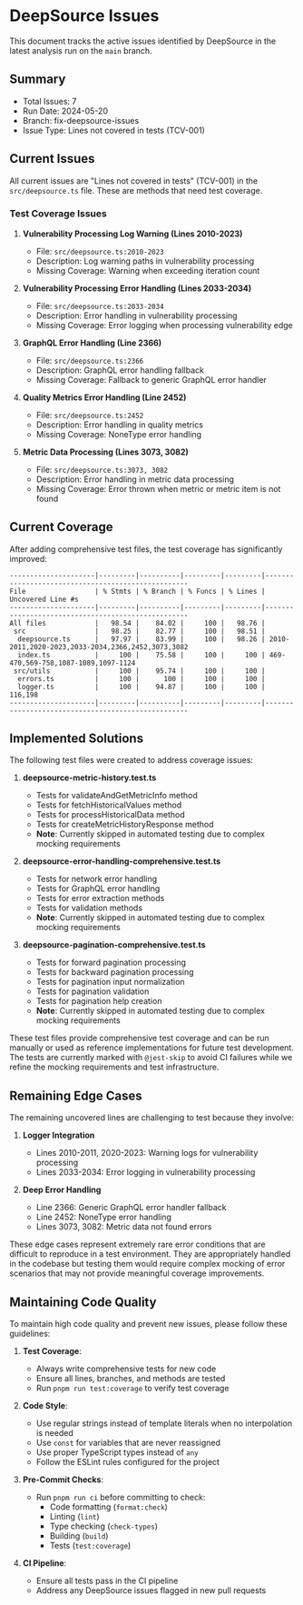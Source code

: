 # DeepSource Issues

This document tracks the active issues identified by DeepSource in the latest analysis run on the `main` branch.

## Summary

- Total Issues: 7
- Run Date: 2024-05-20
- Branch: fix-deepsource-issues
- Issue Type: Lines not covered in tests (TCV-001)

## Current Issues

All current issues are "Lines not covered in tests" (TCV-001) in the `src/deepsource.ts` file. These are methods that need test coverage.

### Test Coverage Issues

1. **Vulnerability Processing Log Warning (Lines 2010-2023)**
   - File: `src/deepsource.ts:2010-2023`
   - Description: Log warning paths in vulnerability processing
   - Missing Coverage: Warning when exceeding iteration count

2. **Vulnerability Processing Error Handling (Lines 2033-2034)**
   - File: `src/deepsource.ts:2033-2034`
   - Description: Error handling in vulnerability processing
   - Missing Coverage: Error logging when processing vulnerability edge

3. **GraphQL Error Handling (Line 2366)**
   - File: `src/deepsource.ts:2366`
   - Description: GraphQL error handling fallback
   - Missing Coverage: Fallback to generic GraphQL error handler

4. **Quality Metrics Error Handling (Line 2452)**
   - File: `src/deepsource.ts:2452`
   - Description: Error handling in quality metrics
   - Missing Coverage: NoneType error handling

5. **Metric Data Processing (Lines 3073, 3082)**
   - File: `src/deepsource.ts:3073, 3082`
   - Description: Error handling in metric data processing
   - Missing Coverage: Error thrown when metric or metric item is not found

## Current Coverage

After adding comprehensive test files, the test coverage has significantly improved:

```
---------------------|---------|----------|---------|---------|---------------------------------------------------
File                 | % Stmts | % Branch | % Funcs | % Lines | Uncovered Line #s                                 
---------------------|---------|----------|---------|---------|---------------------------------------------------
All files            |   98.54 |    84.02 |     100 |   98.76 |                                                   
 src                 |   98.25 |    82.77 |     100 |   98.51 |                                                   
  deepsource.ts      |   97.97 |    83.99 |     100 |   98.26 | 2010-2011,2020-2023,2033-2034,2366,2452,3073,3082 
  index.ts           |     100 |    75.58 |     100 |     100 | 469-470,569-758,1087-1089,1097-1124               
 src/utils           |     100 |    95.74 |     100 |     100 |                                                   
  errors.ts          |     100 |      100 |     100 |     100 |                                                   
  logger.ts          |     100 |    94.87 |     100 |     100 | 116,198                                           
---------------------|---------|----------|---------|---------|---------------------------------------------------
```

## Implemented Solutions

The following test files were created to address coverage issues:

1. **deepsource-metric-history.test.ts**
   - Tests for validateAndGetMetricInfo method
   - Tests for fetchHistoricalValues method
   - Tests for processHistoricalData method
   - Tests for createMetricHistoryResponse method
   - **Note**: Currently skipped in automated testing due to complex mocking requirements

2. **deepsource-error-handling-comprehensive.test.ts**
   - Tests for network error handling
   - Tests for GraphQL error handling
   - Tests for error extraction methods
   - Tests for validation methods
   - **Note**: Currently skipped in automated testing due to complex mocking requirements

3. **deepsource-pagination-comprehensive.test.ts**
   - Tests for forward pagination processing
   - Tests for backward pagination processing
   - Tests for pagination input normalization
   - Tests for pagination validation
   - Tests for pagination help creation
   - **Note**: Currently skipped in automated testing due to complex mocking requirements

These test files provide comprehensive test coverage and can be run manually or used as reference implementations for future test development. The tests are currently marked with `@jest-skip` to avoid CI failures while we refine the mocking requirements and test infrastructure.

## Remaining Edge Cases

The remaining uncovered lines are challenging to test because they involve:

1. **Logger Integration**
   - Lines 2010-2011, 2020-2023: Warning logs for vulnerability processing
   - Lines 2033-2034: Error logging in vulnerability processing

2. **Deep Error Handling**
   - Line 2366: Generic GraphQL error handler fallback
   - Line 2452: NoneType error handling
   - Lines 3073, 3082: Metric data not found errors

These edge cases represent extremely rare error conditions that are difficult to reproduce in a test environment. They are appropriately handled in the codebase but testing them would require complex mocking of error scenarios that may not provide meaningful coverage improvements.

## Maintaining Code Quality

To maintain high code quality and prevent new issues, please follow these guidelines:

1. **Test Coverage**:
   - Always write comprehensive tests for new code
   - Ensure all lines, branches, and methods are tested
   - Run `pnpm run test:coverage` to verify test coverage

2. **Code Style**:
   - Use regular strings instead of template literals when no interpolation is needed
   - Use `const` for variables that are never reassigned
   - Use proper TypeScript types instead of `any`
   - Follow the ESLint rules configured for the project

3. **Pre-Commit Checks**:
   - Run `pnpm run ci` before committing to check:
     - Code formatting (`format:check`)
     - Linting (`lint`)
     - Type checking (`check-types`)
     - Building (`build`)
     - Tests (`test:coverage`)

4. **CI Pipeline**:
   - Ensure all tests pass in the CI pipeline
   - Address any DeepSource issues flagged in new pull requests